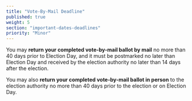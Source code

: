 ```yaml
---
title: "Vote-By-Mail Deadline"
published: true
weight: 5
section: "important-dates-deadlines"
priority: "Minor"
---
```

You may **return your completed vote-by-mail ballot by mail** no more than 40 days prior to Election Day, and it must be postmarked no later than Election Day and received by the election authority no later than 14 days after the election.  

You may also **return your completed vote-by-mail ballot in person** to the election authority no more than 40 days prior to the election or on Election Day.  
